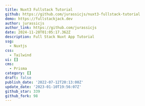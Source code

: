 ```yaml
---
title: Nuxt3 Fullstack Tutorial
github: https://github.com/jurassicjs/nuxt3-fullstack-tutorial
demo: https://fullstackjack.dev
author: jurassicjs
author_link: https://github.com/jurassicjs
date: 2024-11-28T01:05:17.362Z
description: Full Stack Nuxt App Tutorial
ssg:
  - Nuxtjs
css:
  - Tailwind
ui: []
cms:
  - Prisma
category: []
draft: false
publish_date: '2022-07-12T20:13:00Z'
update_date: '2023-01-10T19:56:07Z'
github_star: 339
github_fork: 98
---
```

